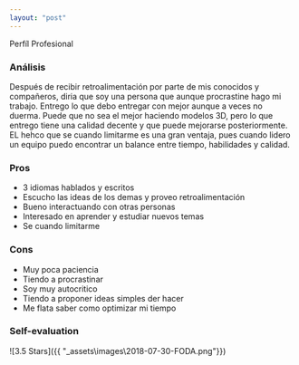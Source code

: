 ```yaml
---
layout: "post"
---
```


Perfíl Profesional
### Análisis
Después de recibir retroalimentación por parte de mis conocidos y compañeros, diria que soy una persona que aunque procrastine hago mi trabajo. Entrego lo que debo entregar con mejor aunque a veces no duerma. Puede que no sea el mejor haciendo modelos 3D, pero lo que entrego tiene una calidad decente y que puede mejorarse posteriormente. EL hehco que se cuando limitarme es una gran ventaja, pues cuando lidero un equipo puedo encontrar un balance entre tiempo, habilidades y calidad.

### Pros
* 3 idiomas hablados y escritos
* Escucho las ideas de los demas y proveo retroalimentación
* Bueno interactuando con otras personas
* Interesado en aprender y estudiar nuevos temas
* Se cuando limitarme

### Cons
* Muy poca paciencia
* Tiendo a procrastinar
* Soy muy autocritico  
* Tiendo a proponer ideas simples der hacer
* Me flata saber como optimizar mi tiempo
### Self-evaluation

![3.5 Stars]({{ "\_assets\images\2018-07-30-FODA.png"}})
